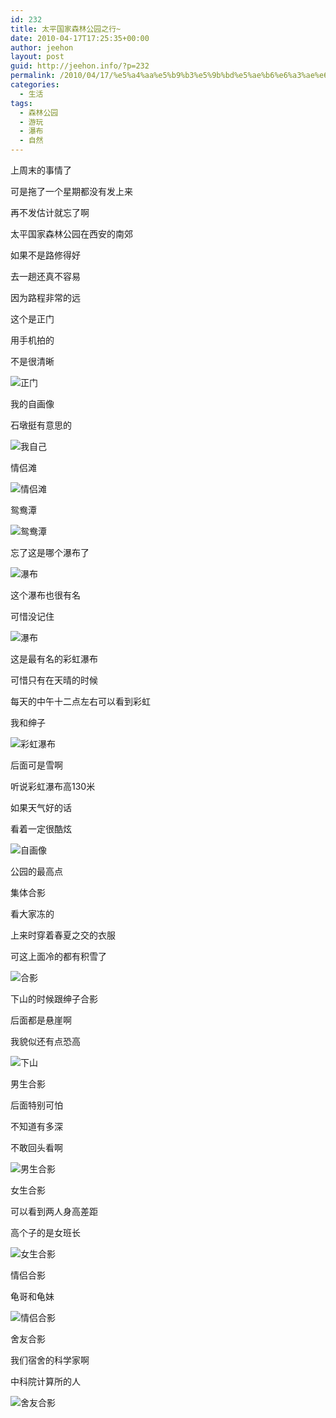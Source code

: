 ```yaml
---
id: 232
title: 太平国家森林公园之行~
date: 2010-04-17T17:25:35+00:00
author: jeehon
layout: post
guid: http://jeehon.info/?p=232
permalink: /2010/04/17/%e5%a4%aa%e5%b9%b3%e5%9b%bd%e5%ae%b6%e6%a3%ae%e6%9e%97%e5%85%ac%e5%9b%ad%e4%b9%8b%e8%a1%8c/
categories:
  - 生活
tags:
  - 森林公园
  - 游玩
  - 瀑布
  - 自然
---
```

上周末的事情了
  
可是拖了一个星期都没有发上来
  
再不发估计就忘了啊
  
太平国家森林公园在西安的南郊
  
如果不是路修得好
  
去一趟还真不容易
  
因为路程非常的远
  
这个是正门
  
用手机拍的
  
不是很清晰
  
![正门](http://farm5.static.flickr.com/4045/4528071049_31e139eed7.jpg)
  
<!--more-->


  
我的自画像
  
石墩挺有意思的
  
![我自己](http://farm5.static.flickr.com/4037/4528071053_57f4642945.jpg)

情侣滩
  
![情侣滩](http://farm5.static.flickr.com/4030/4528071057_765a69f004.jpg)

鸳鸯潭
  
![鸳鸯潭](http://farm5.static.flickr.com/4031/4528071063_80b19ff1c1.jpg)

忘了这是哪个瀑布了
  
![瀑布](http://farm5.static.flickr.com/4052/4528071069_27e8fa3839.jpg)

这个瀑布也很有名
  
可惜没记住
  
![瀑布](http://farm5.static.flickr.com/4016/4528071073_f912682ca3.jpg)

这是最有名的彩虹瀑布
  
可惜只有在天晴的时候
  
每天的中午十二点左右可以看到彩虹
  
我和绅子
  
![彩虹瀑布](http://farm5.static.flickr.com/4027/4528702598_b69937ba72.jpg)

后面可是雪啊
  
听说彩虹瀑布高130米
  
如果天气好的话
  
看着一定很酷炫
  
![自画像](http://farm5.static.flickr.com/4058/4528076293_b26041c0eb.jpg)

公园的最高点
  
集体合影
  
看大家冻的
  
上来时穿着春夏之交的衣服
  
可这上面冷的都有积雪了
  
![合影](http://farm5.static.flickr.com/4063/4528081079_a0989a8aaf.jpg)

下山的时候跟绅子合影
  
后面都是悬崖啊
  
我貌似还有点恐高
  
![下山](http://farm5.static.flickr.com/4013/4528695526_cda80d9979.jpg)

男生合影
  
后面特别可怕
  
不知道有多深
  
不敢回头看啊
  
![男生合影](http://farm5.static.flickr.com/4004/4528718372_6c3c002c13.jpg)

女生合影
  
可以看到两人身高差距
  
高个子的是女班长
  
![女生合影](http://farm5.static.flickr.com/4039/4528723446_94b1636d96.jpg)

情侣合影
  
龟哥和龟妹
  
![情侣合影](http://farm5.static.flickr.com/4008/4528097561_9536ca52c6.jpg)

舍友合影
  
我们宿舍的科学家啊
  
中科院计算所的人
  
![舍友合影](http://farm5.static.flickr.com/4026/4528107299_c0851f8f3e.jpg)